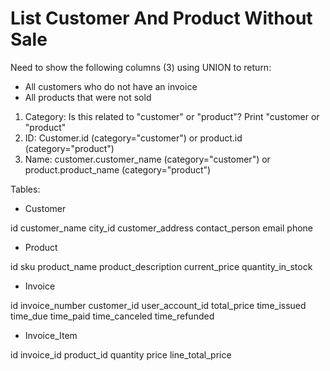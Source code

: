 # List Customer And Product Without Sale

Need to show the following columns (3) using UNION to return:

- All customers who do not have an invoice
- All products that were not sold

1. Category: Is this related to "customer" or "product"? Print "customer or "product"
2. ID: Customer.id (category="customer") or product.id (category="product")
3. Name: customer.customer_name (category="customer") or product.product_name (category="product")

Tables:

- Customer

id
customer_name
city_id
customer_address
contact_person
email
phone

- Product

id
sku
product_name
product_description
current_price
quantity_in_stock

- Invoice

id
invoice_number
customer_id
user_account_id
total_price
time_issued
time_due
time_paid
time_canceled
time_refunded

- Invoice_Item

id
invoice_id
product_id
quantity
price
line_total_price